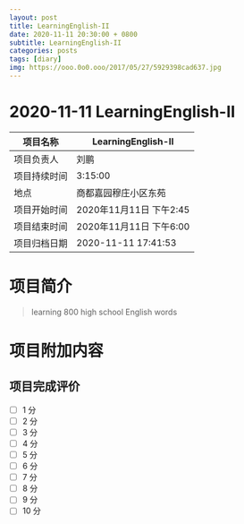 ```yaml
---
layout: post
title: LearningEnglish-II
date: 2020-11-11 20:30:00 + 0800
subtitle: LearningEnglish-II
categories: posts
tags: [diary]
img: https://ooo.0o0.ooo/2017/05/27/5929398cad637.jpg
---
```


#  2020-11-11 LearningEnglish-II


| 项目名称     |    LearningEnglish-II      |
| ------------ | ----------------------- |
| 项目负责人   | 刘鹏                    |
| 项目持续时间 | 3:15:00                 |
| 地点         | 商都嘉园穆庄小区东苑    |
| 项目开始时间 | 2020年11月11日 下午2:45 |
| 项目结束时间 | 2020年11月11日 下午6:00 |
| 项目归档日期 | 2020-11-11 17:41:53  |

# 项目简介
> learning 800 high school English words  


# 项目附加内容





## 项目完成评价

- [ ]  1 分
- [ ]  2 分
- [ ]  3 分
- [ ]  4 分
- [ ]  5 分
- [ ]  6 分
- [ ]  7 分
- [ ]  8 分
- [ ]  9 分
- [ ]  10 分